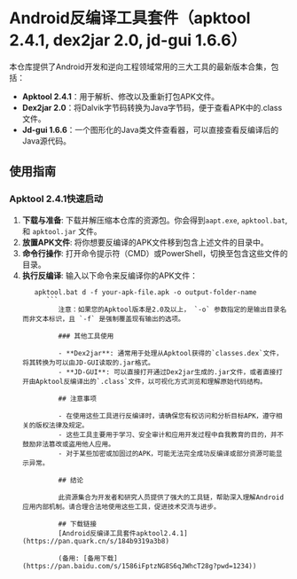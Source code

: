 # Android反编译工具套件（apktool 2.4.1, dex2jar 2.0, jd-gui 1.6.6）

本仓库提供了Android开发和逆向工程领域常用的三大工具的最新版本合集，包括：
- **Apktool 2.4.1**：用于解析、修改以及重新打包APK文件。
- **Dex2jar 2.0**：将Dalvik字节码转换为Java字节码，便于查看APK中的.class文件。
- **Jd-gui 1.6.6**：一个图形化的Java类文件查看器，可以直接查看反编译后的Java源代码。

## 使用指南

### Apktool 2.4.1快速启动

1. **下载与准备**: 下载并解压缩本仓库的资源包。你会得到`aapt.exe`, `apktool.bat`, 和 `apktool.jar` 文件。
2. **放置APK文件**: 将你想要反编译的APK文件移到包含上述文件的目录中。
3. **命令行操作**: 打开命令提示符（CMD）或PowerShell，切换至包含这些文件的目录。
4. **执行反编译**: 输入以下命令来反编译你的APK文件：
   ```
      apktool.bat d -f your-apk-file.apk -o output-folder-name
         ```
            注意：如果您的Apktool版本是2.0及以上， `-o` 参数指定的是输出目录名而非文本标识，且 `-f` 是强制覆盖现有输出的选项。

            ### 其他工具使用

            - **Dex2jar**: 通常用于处理从Apktool获得的`classes.dex`文件，将其转换为可以由JD-GUI读取的.jar格式。
            - **JD-GUI**: 可以直接打开通过Dex2jar生成的.jar文件，或者直接打开由Apktool反编译出的`.class`文件，以可视化方式浏览和理解原始代码结构。

            ## 注意事项

            - 在使用这些工具进行反编译时，请确保您有权访问和分析目标APK，遵守相关的版权法律及规定。
            - 这些工具主要用于学习、安全审计和应用开发过程中自我教育的目的，并不鼓励非法篡改或盗用他人应用。
            - 对于某些加密或加固过的APK，可能无法完全成功反编译或部分资源可能显示异常。

            ## 结论

            此资源集合为开发者和研究人员提供了强大的工具链，帮助深入理解Android应用内部机制。请合理合法地使用这些工具，促进技术交流与进步。

            ## 下载链接
            [Android反编译工具套件apktool2.4.1](https://pan.quark.cn/s/184b9319a3b8) 

            (备用: [备用下载](https://pan.baidu.com/s/1586iFptzNG8S6qJWhcT28g?pwd=1234))
